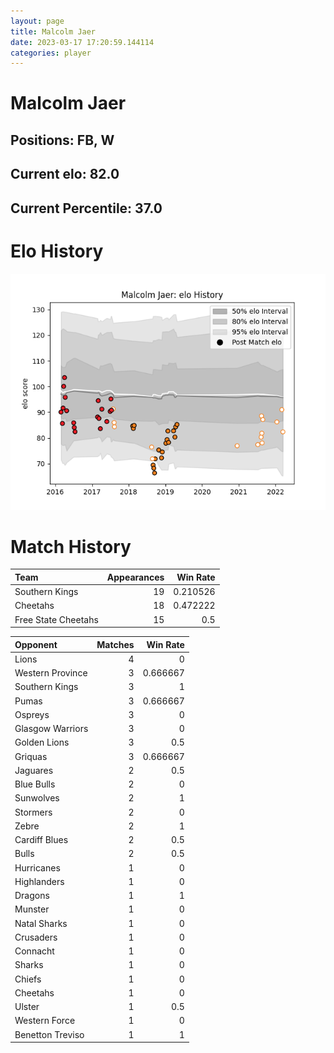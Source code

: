 ```yaml
---  
layout: page  
title: Malcolm Jaer  
date: 2023-03-17 17:20:59.144114  
categories: player  
---
```

# Malcolm Jaer

## Positions: FB, W

## Current elo: 82.0

## Current Percentile: 37.0

# Elo History


![elo history](history_MalcolmJaer.png)
# Match History


| Team                |   Appearances |   Win Rate |
|:--------------------|--------------:|-----------:|
| Southern Kings      |            19 |   0.210526 |
| Cheetahs            |            18 |   0.472222 |
| Free State Cheetahs |            15 |   0.5      |

| Opponent         |   Matches |   Win Rate |
|:-----------------|----------:|-----------:|
| Lions            |         4 |   0        |
| Western Province |         3 |   0.666667 |
| Southern Kings   |         3 |   1        |
| Pumas            |         3 |   0.666667 |
| Ospreys          |         3 |   0        |
| Glasgow Warriors |         3 |   0        |
| Golden Lions     |         3 |   0.5      |
| Griquas          |         3 |   0.666667 |
| Jaguares         |         2 |   0.5      |
| Blue Bulls       |         2 |   0        |
| Sunwolves        |         2 |   1        |
| Stormers         |         2 |   0        |
| Zebre            |         2 |   1        |
| Cardiff Blues    |         2 |   0.5      |
| Bulls            |         2 |   0.5      |
| Hurricanes       |         1 |   0        |
| Highlanders      |         1 |   0        |
| Dragons          |         1 |   1        |
| Munster          |         1 |   0        |
| Natal Sharks     |         1 |   0        |
| Crusaders        |         1 |   0        |
| Connacht         |         1 |   0        |
| Sharks           |         1 |   0        |
| Chiefs           |         1 |   0        |
| Cheetahs         |         1 |   0        |
| Ulster           |         1 |   0.5      |
| Western Force    |         1 |   0        |
| Benetton Treviso |         1 |   1        |